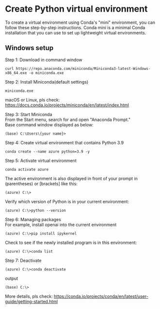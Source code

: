 # Create Python virtual environment

To create a virtual environment using Conda's "mini" environment, you can follow these step-by-step instructions. Conda mini is a minimal Conda installation that you can use to set up lightweight virtual environments.

## Windows setup

Step 1: Download in command window

```
curl https://repo.anaconda.com/miniconda/Miniconda3-latest-Windows-x86_64.exe -o miniconda.exe
```

Step 2: Install Miniconda(default settings)

```
miniconda.exe
```

macOS or Linux, pls check: https://docs.conda.io/projects/miniconda/en/latest/index.html

Step 3: Start Miniconda \
From the Start menu, search for and open "Anaconda Prompt." \
Base command window displayed as below:

```
(base) C:\Users\{your name}>
```

Step 4: Create virtual environment that contains Python 3.9

```
conda create --name azure python=3.9 -y
```

Step 5: Activate virtual environment

```
conda activate azure
```

The active environment is also displayed in front of your prompt in (parentheses) or [brackets] like this:

```
(azure) C:\>
```

Verify which version of Python is in your current environment:

```
(azure) C:\>python --version
```

Step 6: Managing packages \
For example, install openai into the current environment

```
(azure) C:\>pip install ipykernel
```

Check to see if the newly installed program is in this environment:

```
(azure) C:\>conda list
```

Step 7: Deactivate

```
(azure) C:\>conda deactivate
```

output

```
(base) C:\>
```

More details, pls check: https://conda.io/projects/conda/en/latest/user-guide/getting-started.html
